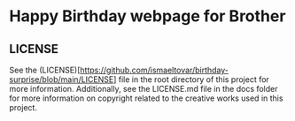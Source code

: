 # Happy Birthday webpage for Brother

## LICENSE
See the (LICENSE)[https://github.com/ismaeltovar/birthday-surprise/blob/main/LICENSE] file in the root directory of this project for more information. Additionally, see the LICENSE.md file in the docs folder for more information on copyright related to the creative works used in this project.
